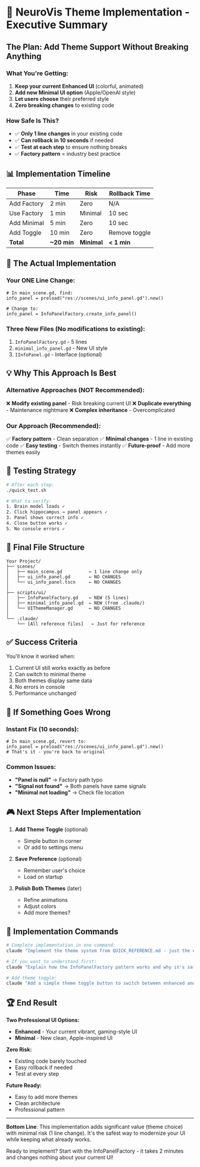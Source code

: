 # 🎯 NeuroVis Theme Implementation - Executive Summary

## The Plan: Add Theme Support Without Breaking Anything

### What You're Getting:
1. **Keep your current Enhanced UI** (colorful, animated)
2. **Add new Minimal UI option** (Apple/OpenAI style)
3. **Let users choose** their preferred style
4. **Zero breaking changes** to existing code

### How Safe Is This?
- ✅ **Only 1 line changes** in your existing code
- ✅ **Can rollback in 10 seconds** if needed
- ✅ **Test at each step** to ensure nothing breaks
- ✅ **Factory pattern** = industry best practice

## 📊 Implementation Timeline

| Phase | Time | Risk | Rollback Time |
|-------|------|------|---------------|
| Add Factory | 2 min | Zero | N/A |
| Use Factory | 1 min | Minimal | 10 sec |
| Add Minimal | 5 min | Zero | 10 sec |
| Add Toggle | 10 min | Zero | Remove toggle |
| **Total** | **~20 min** | **Minimal** | **< 1 min** |

## 🚀 The Actual Implementation

### Your ONE Line Change:
```gdscript
# In main_scene.gd, find:
info_panel = preload("res://scenes/ui_info_panel.gd").new()

# Change to:
info_panel = InfoPanelFactory.create_info_panel()
```

### Three New Files (No modifications to existing):
1. `InfoPanelFactory.gd` - 5 lines
2. `minimal_info_panel.gd` - New UI style
3. `IInfoPanel.gd` - Interface (optional)

## 💡 Why This Approach Is Best

### Alternative Approaches (NOT Recommended):
❌ **Modify existing panel** - Risk breaking current UI
❌ **Duplicate everything** - Maintenance nightmare
❌ **Complex inheritance** - Overcomplicated

### Our Approach (Recommended):
✅ **Factory pattern** - Clean separation
✅ **Minimal changes** - 1 line in existing code
✅ **Easy testing** - Switch themes instantly
✅ **Future-proof** - Add more themes easily

## 🧪 Testing Strategy

```bash
# After each step:
./quick_test.sh

# What to verify:
1. Brain model loads ✓
2. Click hippocampus → panel appears ✓
3. Panel shows correct info ✓
4. Close button works ✓
5. No console errors ✓
```

## 📁 Final File Structure

```
Your Project/
├── scenes/
│   ├── main_scene.gd          ← 1 line change only
│   ├── ui_info_panel.gd       ← NO CHANGES
│   └── ui_info_panel.tscn     ← NO CHANGES
│
├── scripts/ui/
│   ├── InfoPanelFactory.gd    ← NEW (5 lines)
│   ├── minimal_info_panel.gd  ← NEW (from .claude/)
│   └── UIThemeManager.gd      ← NO CHANGES
│
└── .claude/
    └── [All reference files]   ← Just for reference
```

## ✅ Success Criteria

You'll know it worked when:
1. Current UI still works exactly as before
2. Can switch to minimal theme
3. Both themes display same data
4. No errors in console
5. Performance unchanged

## 🚨 If Something Goes Wrong

### Instant Fix (10 seconds):
```gdscript
# In main_scene.gd, revert to:
info_panel = preload("res://scenes/ui_info_panel.gd").new()
# That's it - you're back to original
```

### Common Issues:
- **"Panel is null"** → Factory path typo
- **"Signal not found"** → Both panels have same signals
- **"Minimal not loading"** → Check file location

## 🎮 Next Steps After Implementation

1. **Add Theme Toggle** (optional)
   - Simple button in corner
   - Or add to settings menu

2. **Save Preference** (optional)
   - Remember user's choice
   - Load on startup

3. **Polish Both Themes** (later)
   - Refine animations
   - Adjust colors
   - Add more themes?

## 💬 Implementation Commands

```bash
# Complete implementation in one command:
claude "Implement the theme system from QUICK_REFERENCE.md - just the essential 3 steps, no extras"

# If you want to understand first:
claude "Explain how the InfoPanelFactory pattern works and why it's safe"

# Add theme toggle:
claude "Add a simple theme toggle button to switch between enhanced and minimal"
```

## 🏆 End Result

**Two Professional UI Options:**
- **Enhanced** - Your current vibrant, gaming-style UI
- **Minimal** - New clean, Apple-inspired UI

**Zero Risk:**
- Existing code barely touched
- Easy rollback if needed
- Test at every step

**Future Ready:**
- Easy to add more themes
- Clean architecture
- Professional pattern

---

**Bottom Line**: This implementation adds significant value (theme choice) with minimal risk (1 line change). It's the safest way to modernize your UI while keeping what already works.

Ready to implement? Start with the InfoPanelFactory - it takes 2 minutes and changes nothing about your current UI!
